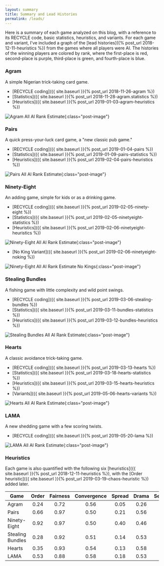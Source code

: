 ```yaml
---
layout: summary
title: Summary and Lead Histories
permalink: /leads/
---
```


Here is a summary of each game analyzed on this blog, with a reference to its RECYCLE
code, basic statistics, heuristics, and variants. For each game and variant, I've 
included a graph of the [lead histories]({% post_url 2018-12-11-heuristics %})
from the games where all players were AI. 
The histories of the winning players are colored by rank, where the first-place is 
red, second-place is purple, third-place is green, and fourth-place is blue.

### Agram

A simple Nigerian trick-taking card game.

* [RECYCLE coding]({{ site.baseurl }}{% post_url 2018-11-26-agram %})
* [Statistics]({{ site.baseurl }}{% post_url 2018-11-28-agram.statistics %})
* [Heuristics]({{ site.baseurl }}{% post_url 2019-01-03-agram-heuristics %})

![Agram All AI Rank Estimate]({{site.url}}{{site.baseurl}}/images/agram/agram-trends-fixed.png){:class="post-image"}

### Pairs

A quick press-your-luck card game, a "new classic pub game."

* [RECYCLE coding]({{ site.baseurl }}{% post_url 2019-01-04-pairs %})
* [Statistics]({{ site.baseurl }}{% post_url 2019-01-09-pairs-statistics %})
* [Heuristics]({{ site.baseurl }}{% post_url 2019-02-04-pairs-heuristics %})

![Pairs All AI Rank Estimate]({{site.url}}{{site.baseurl}}/images/pairs/pairs-trends-fixed.png){:class="post-image"}

### Ninety-Eight

An adding game, simple for kids or as a drinking game.

* [RECYCLE coding]({{ site.baseurl }}{% post_url 2019-02-05-ninety-eight %})
* [Statistics]({{ site.baseurl }}{% post_url 2019-02-05-ninetyeight-statistics %})
* [Heuristics]({{ site.baseurl }}{% post_url 2019-02-06-ninetyeight-heuristics %})

![Ninety-Eight All AI Rank Estimate]({{site.url}}{{site.baseurl}}/images/ninetyeight/ninetyeight-trends-fixed.png){:class="post-image"}

* [No King Variant]({{ site.baseurl }}{% post_url 2019-02-06-ninetyeight-noking %})

![Ninety-Eight All AI Rank Estimate No Kings]({{site.url}}{{site.baseurl}}/images/ninetyeight/ninetyeightnoking-trends-fixed.png){:class="post-image"}

### Stealing Bundles

A fishing game with little complexity and wild point swings.

* [RECYCLE coding]({{ site.baseurl }}{% post_url 2019-03-06-stealing-bundles %})
* [Statistics]({{ site.baseurl }}{% post_url 2019-03-11-bundles-statistics %})
* [Heuristics]({{ site.baseurl }}{% post_url 2019-03-12-bundles-heuristics %})

![Stealing Bundles All AI Rank Estimate]({{site.url}}{{site.baseurl}}/images/stealingbundles/bundles-trends-fixed.png){:class="post-image"}

### Hearts

A classic avoidance trick-taking game.

* [RECYCLE coding]({{ site.baseurl }}{% post_url 2019-03-13-hearts %})
* [Statistics]({{ site.baseurl }}{% post_url 2019-03-18-hearts-statistics %})
* [Heuristics]({{ site.baseurl }}{% post_url 2019-03-15-hearts-heuristics %})
* [Variants]({{ site.baseurl }}{% post_url 2019-05-06-hearts-variants %})

![Hearts All AI Rank Estimate]({{site.url}}{{site.baseurl}}/images/hearts/hearts-trends-fixed.png){:class="post-image"}

### LAMA

A new shedding game with a few scoring twists.

* [RECYCLE coding]({{ site.baseurl }}{% post_url 2019-05-20-lama %})

![LAMA All AI Rank Estimate]({{site.url}}{{site.baseurl}}/images/lama/lama-trends4.png){:class="post-image"}

### Heuristics

Each game is also quantified with the following six 
[heuristics]({{ site.baseurl }}{% post_url 2018-12-11-heuristics %}), with the 
[Order heuristic]({{ site.baseurl }}{% post_url 2019-03-19-chaos-heuristic %}) added later.


|       Game       | Order | Fairness | Convergence | Spread | Drama | Security |
|------------------|:-----:|:--------:|:-----------:|:------:|:-----:|:--------:|
| Agram            |  0.24 |     0.72 |     0.56    |  0.05  |  0.26 | 0.26     |
| Pairs            |  0.66 |     0.97 |     0.50    |  0.21  |  0.56 | 0.12     |
| Ninety-Eight     |  0.92 |     0.97 |     0.50    |  0.40  |  0.46 | 0.48     |
| Stealing Bundles |  0.28 |     0.92 |     0.51    |  0.14  |  0.53 | 0.06     |
| Hearts           |  0.35 |     0.93 |     0.54    |  0.13  |  0.58 | 0.11     |
| LAMA             |  0.53 |     0.88 |     0.58    |  0.18  |  0.53 | 0.08     |

